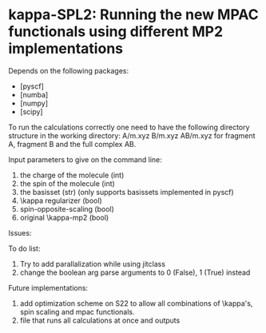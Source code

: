 # kappa-SPL2: Running the new MPAC functionals using different MP2 implementations

Depends on the following packages:
- [pyscf]
- [numba]
- [numpy]
- [scipy]

To run the calculations correctly one need to have the following directory structure in the working directory:
A/m.xyz
B/m.xyz
AB/m.xyz
for fragment A, fragment B and the full complex AB.

Input parameters to give on the command line:
1. the charge of the molecule (int)
2. the spin of the molecule (int)
3. the basisset (str) (only supports basissets implemented in pyscf)
4. \kappa regularizer (bool)
5. spin-opposite-scaling (bool)
6. original \kappa-mp2 (bool)

Issues:

To do list:
1. Try to add parallalization while using jitclass
5. change the boolean arg parse arguments to 0 (False), 1 (True) instead

Future implementations:
1. add optimization scheme on S22 to allow all combinations of \kappa's, spin scaling and mpac functionals.
2. file that runs all calculations at once and outputs 
